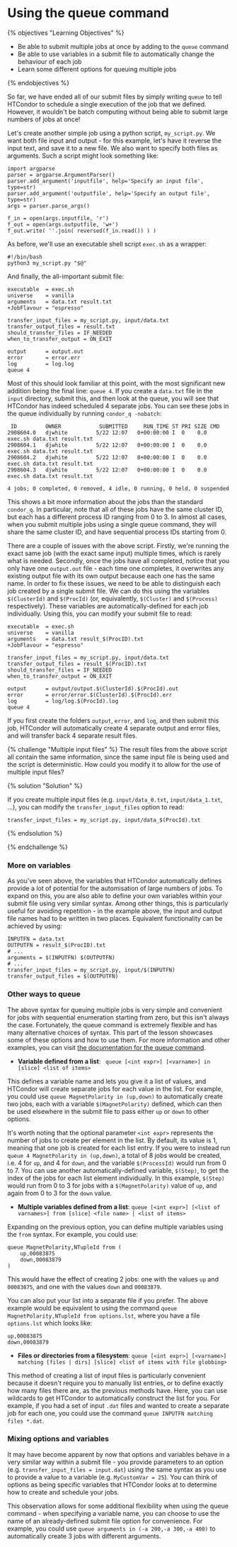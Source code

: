 # Using the queue command

{% objectives "Learning Objectives" %}

* Be able to submit multiple jobs at once by adding to the `queue` command
* Be able to use variables in a submit file to automatically change the behaviour of each job
* Learn some different options for queuing multiple jobs

{% endobjectives %} 

So far, we have ended all of our submit files by simply writing `queue` to tell HTCondor to schedule a single execution of the job that we defined. However, it wouldn't be batch computing without being able to submit large numbers of jobs at once!

Let's create another simple job using a python script, `my_script.py`. We want both file input and output - for this example, let's have it reverse the input text, and save it to a new file. We also want to specify both files as arguments. Such a script might look something like:

```
import argparse
parser = argparse.ArgumentParser()
parser.add_argument('inputfile', help='Specify an input file', type=str)
parser.add_argument('outputfile', help='Specify an output file', type=str)
args = parser.parse_args()

f_in = open(args.inputfile, 'r')
f_out = open(args.outputfile, 'w+')
f_out.write( ''.join( reversed(f_in.read()) ) )
```

As before, we'll use an executable shell script `exec.sh` as a wrapper:

```
#!/bin/bash
python3 my_script.py "$@"
```

And finally, the all-important submit file:

```
executable  = exec.sh
universe    = vanilla
arguments   = data.txt result.txt
+JobFlavour = "espresso"

transfer_input_files = my_script.py, input/data.txt
transfer_output_files = result.txt
should_transfer_files = IF_NEEDED
when_to_transfer_output = ON_EXIT

output      = output.out
error       = error.err
log         = log.log
queue 4
```

Most of this should look familiar at this point, with the most significant new addition being the final line: `queue 4`. If you create a `data.txt` file in the `input` directory, submit this, and then look at the queue, you will see that HTCondor has indeed scheduled 4 separate jobs. You can see these jobs in the queue individually by running `condor_q -nobatch`:

```
 ID         OWNER            SUBMITTED     RUN_TIME ST PRI SIZE CMD
2908604.0   djwhite         5/22 12:07   0+00:00:00 I  0    0.0 exec.sh data.txt result.txt
2908604.1   djwhite         5/22 12:07   0+00:00:00 I  0    0.0 exec.sh data.txt result.txt
2908604.2   djwhite         5/22 12:07   0+00:00:00 I  0    0.0 exec.sh data.txt result.txt
2908604.3   djwhite         5/22 12:07   0+00:00:00 I  0    0.0 exec.sh data.txt result.txt

4 jobs; 0 completed, 0 removed, 4 idle, 0 running, 0 held, 0 suspended
```

This shows a bit more information about the jobs than the standard `condor_q`. In particular, note that all of these jobs have the same cluster ID, but each has a different process ID ranging from 0 to 3. In almost all cases, when you submit multiple jobs using a single queue command, they will share the same cluster ID, and have sequential process IDs starting from 0.

There are a couple of issues with the above script. Firstly, we're running the exact same job (with the exact same input) multiple times, which is rarely what is needed. Secondly, once the jobs have all completed, notice that you only have one `output.out` file - each time one completes, it overwrites any existing output file with its own output because each one has the same name. In order to fix these issues, we need to be able to distinguish each job created by a single submit file. We can do this using the variables `$(ClusterId)` and `$(ProcId)` (or, equivalently, `$(Cluster)` and `$(Process)` respectively). These variables are automatically-defined for each job individually. Using this, you can modify your submit file to read:

```
executable  = exec.sh
universe    = vanilla
arguments   = data.txt result_$(ProcID).txt
+JobFlavour = "espresso"

transfer_input_files = my_script.py, input/data.txt
transfer_output_files = result_$(ProcID).txt
should_transfer_files = IF_NEEDED
when_to_transfer_output = ON_EXIT

output      = output/output.$(ClusterId).$(ProcId).out
error       = error/error.$(ClusterId).$(ProcId).err
log         = log/log.$(ProcId).log
queue 4
```

If you first create the folders `output`, `error`, and `log`, and then submit this job, HTCondor will automatically create 4 separate output and error files, and will transfer back 4 separate result files.

{% challenge "Multiple input files" %}
 The result files from the above script all contain the same information, since the same input file is being used and the script is deterministic. How could you modify it to allow for the use of multiple input files?

{% solution "Solution" %}

If you create multiple input files (e.g. `input/data_0.txt`, `input/data_1.txt`, ...), you can modify the `transfer_input_files` option to read:

```
transfer_input_files = my_script.py, input/data_$(ProcId).txt
```

{% endsolution %}

{% endchallenge %}


### More on variables

As you've seen above, the variables that HTCondor automatically defines provide a lot of potential for the automisation of large numbers of jobs. To expand on this, you are also able to define your own variables within your submit file using very similar syntax. Among other things, this is particularly useful for avoiding repetition - in the example above, the input and output file names had to be written in two places. Equivalent functionality can be achieved by using:

```
INPUTFN = data.txt
OUTPUTFN = result_$(ProcID).txt
# ...
arguments = $(INPUTFN) $(OUTPUTFN)
# ...
transfer_input_files = my_script.py, input/$(INPUTFN)
transfer_output_files = $(OUTPUTFN)
```

### Other ways to queue

The above syntax for queuing multiple jobs is very simple and convenient for jobs with sequential enumeration starting from zero, but this isn't always the case. Fortunately, the queue command is extremely flexible and has many alternative choices of syntax. This part of the lesson showcases some of these options and how to use them. For more information and other examples, you can visit [the documentation for the queue command](https://research.cs.wisc.edu/htcondor/manual/v8.5/2_5Submitting_Job.html#SECTION00352000000000000000).

* **Variable defined from a list**: ` queue [<int expr>] [<varname>] in [slice] <list of items>`

This defines a variable name and lets you give it a list of values, and HTCondor will create separate jobs for each value in the list. For example, you could use `queue MagnetPolarity in (up,down)` to automatically create two jobs, each with a variable `$(MagnetPolarity)` defined, which can then be used elsewhere in the submit file to pass either `up` or `down` to other options.

It's worth noting that the optional parameter `<int expr>` represents the number of jobs to create per element in the list. By default, its value is 1, meaning that one job is created for each list entry. If you were to instead run `queue 4 MagnetPolarity in (up,down)`, a total of 8 jobs would be created, i.e. 4 for `up`, and 4 for `down`, and the variable `$(ProcessId)` would run from 0 to 7. You can use another automatically-defined variable, `$(Step)`, to get the index of the jobs for each list element individually. In this example, `$(Step)` would run from 0 to 3 for jobs with a `$(MagnetPolarity)` value of `up`, and again from 0 to 3 for the `down` value.

* **Multiple variables defined from a list**: `queue [<int expr>] [<list of varnames>] from [slice] <file name> | <list of items>`

Expanding on the previous option, you can define multiple variables using the `from` syntax. For example, you could use:

```
queue MagnetPolarity,NTupleId from (
	up,00083875
	down,00083879
)
```

This would have the effect of creating 2 jobs: one with the values `up` and `00083875`, and one with the values `down` and `00083879`.

You can also put your list into a separate file if you prefer. The above example would be equivalent to using the command `queue MagnetPolarity,NTupleId from options.lst`, where you have a file `options.lst` which looks like:

```
up,00083875
down,00083879
```

* **Files or directories from a filesystem**: `queue [<int expr>] [<varname>] matching [files | dirs] [slice] <list of items with file globbing>`

This method of creating a list of input files is particularly convenient because it doesn't require you to manually list entries, or to define exactly how many files there are, as the previous methods have. Here, you can use wildcards to get HTCondor to automatically construct the list for you. For example, if you had a set of input `.dat` files and wanted to create a separate job for each one, you could use the command `queue INPUTFN matching files *.dat`.

### Mixing options and variables

It may have become apparent by now that options and variables behave in a very similar way within a submit file - you provide parameters to an option (e.g. `transfer_input_files = input.dat`) using the same syntax as you use to provide a value to a variable (e.g. `MyCustomVar = 25`). You can think of options as being specific variables that HTCondor looks at to determine how to create and schedule your jobs.

This observation allows for some additional flexibility when using the queue command - when specifying a variable name, you can choose to use the name of an already-defined submit file option for convenience. For example, you could use `queue arguments in (-a 200,-a 300,-a 400)` to automatically create 3 jobs with different arguments.



